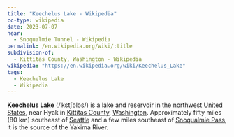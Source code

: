 ```yaml
---
title: "Keechelus Lake - Wikipedia"
cc-type: wikipedia
date: 2023-07-07
near:
  - Snoqualmie Tunnel - Wikipedia
permalink: /en.wikipedia.org/wiki/:title
subdivision-of:
  - Kittitas County, Washington - Wikipedia
wikipedia: "https://en.wikipedia.org/wiki/Keechelus_Lake"
tags:
  - Keechelus Lake
  - Wikipedia
---
```

**Keechelus Lake** (/ˈkɛtʃələs/) is a lake and reservoir in the northwest [United States](/en.wikipedia.org/wiki/United_States), near Hyak in [Kittitas County](/en.wikipedia.org/wiki/Kittitas_County,_Washington), [Washington](/en.wikipedia.org/wiki/Washington_(state)). Approximately fifty miles (80 km) southeast of [Seattle](/en.wikipedia.org/wiki/Seattle) and a few miles southeast of [Snoqualmie Pass](/en.wikipedia.org/wiki/Snoqualmie_Tunnel), it is the source of the Yakima River.